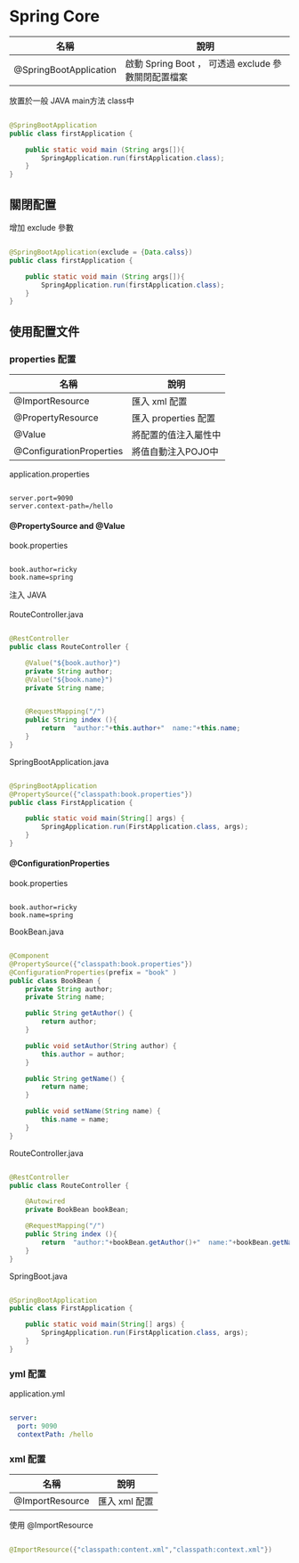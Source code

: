 # Spring Core

| 名稱 | 說明 |
|------|------|
| @SpringBootApplication | 啟動 Spring Boot ， 可透過 exclude 參數關閉配置檔案 |

放置於一般 JAVA main方法 class中

```java

@SpringBootApplication
public class firstApplication {

    public static void main (String args[]){
        SpringApplication.run(firstApplication.class);
    }
}

```

## 關閉配置

增加 exclude 參數

```java

@SpringBootApplication(exclude = {Data.calss})
public class firstApplication {

    public static void main (String args[]){
        SpringApplication.run(firstApplication.class);
    }
}

```

## 使用配置文件

### properties 配置

| 名稱 | 說明 |
|------|------|
| @ImportResource | 匯入 xml 配置 |
| @PropertyResource | 匯入 properties 配置 |
| @Value | 將配置的值注入屬性中 |
| @ConfigurationProperties | 將值自動注入POJO中 |

application.properties

```properties

server.port=9090
server.context-path=/hello

```

#### @PropertySource and @Value

book.properties

```properties

book.author=ricky
book.name=spring

```

注入 JAVA<br><br>
RouteController.java

```java

@RestController
public class RouteController {

    @Value("${book.author}")
    private String author;
    @Value("${book.name}")
    private String name;


    @RequestMapping("/")
    public String index (){
        return  "author:"+this.author+"  name:"+this.name;
    }
}


```

SpringBootApplication.java

```java

@SpringBootApplication
@PropertySource({"classpath:book.properties"})
public class FirstApplication {

	public static void main(String[] args) {
		SpringApplication.run(FirstApplication.class, args);
	}
}


```

#### @ConfigurationProperties

book.properties

```properties

book.author=ricky
book.name=spring

```

BookBean.java 

```java

@Component
@PropertySource({"classpath:book.properties"})
@ConfigurationProperties(prefix = "book" )
public class BookBean {
    private String author;
    private String name;

    public String getAuthor() {
        return author;
    }

    public void setAuthor(String author) {
        this.author = author;
    }

    public String getName() {
        return name;
    }

    public void setName(String name) {
        this.name = name;
    }
}

```

RouteController.java

```java

@RestController
public class RouteController {

    @Autowired
    private BookBean bookBean;

    @RequestMapping("/")
    public String index (){
        return  "author:"+bookBean.getAuthor()+"  name:"+bookBean.getName();
    }
}

```

SpringBoot.java

```java

@SpringBootApplication
public class FirstApplication {

	public static void main(String[] args) {
		SpringApplication.run(FirstApplication.class, args);
	}
}

```


### yml 配置

application.yml

```yml

server:
  port: 9090
  contextPath: /hello

```

### xml 配置

| 名稱 | 說明 |
|------|------|
| @ImportResource | 匯入 xml 配置 |

使用 @ImportResource

```java

@ImportResource({"classpath:content.xml","classpath:context.xml"})

```
